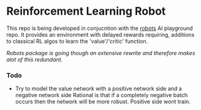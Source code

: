 # Reinforcement Learning Robot

This repo is being developed in conjucntion with the [robots](https://github.com/jchacks/robots) AI playground repo.
It provides an environment with delayed rewards requiring, additions to classical RL algos to learn the 'value'/'critic' function. 

_Robots package is going though an extensive rewrite and therefore makes alot of this redundant._



### Todo

* Try to model the value network with a positive network side and a negative network side
  Rational is that if a completely negative batch occurs then the network will be more robust.
  Positive side wont train.